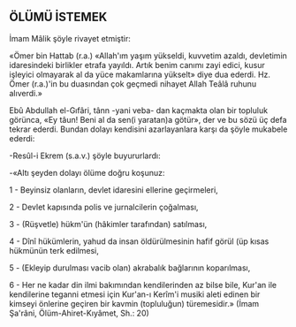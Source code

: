 ## ÖLÜMÜ İSTEMEK

İmam Mâlik şöyle rivayet etmiştir:

«Ömer bin Hattab (r.a.) «Allah'ım yaşım yükseldi, kuvvetim azaldı, devletimin idaresin­deki birlikler etrafa yayıldı. Artık benim canımı zayi edici, kusur işleyici olmayarak al da yüce makamlarına yükselt» diye dua ederdi. Hz. Ömer (r.a.)'in bu duasından çok geçmedi nihayet Allah Teâlâ ruhunu alıverdi.»

Ebû Abdullah el-Gıfâri, tânn -yani veba- dan kaçmakta olan bir topluluk görünca, «Ey tâun! Beni al da sen(i yaratan)a götür», der ve bu sözü üç defa tekrar ederdi. Bundan dolayı kendisini azarlayanlara karşı da şöyle mukabele ederdi:

-Resûl-i Ekrem (s.a.v.) şöyle buyururlardı:

-«Altı şeyden dolayı ölüme doğru koşunuz:

1 - Beyinsiz olanların, devlet idaresini el­lerine geçirmeleri,

2 - Devlet kapısında polis ve jurnalcilerin çoğalması,

3 - (Rüşvetle) hükm'ün (hâkimler tarafın­dan) satılması,

4 - Dînî hükümlerin, yahud da insan öldü­rülmesinin hafif görül (üp kısas hükmünün terk edilmesi,

5 - (Ekleyip durulması vacib olan) akraba­lık bağlarının koparılması,

6 - Her ne kadar din ilmi bakımından ken­dilerinden az bilse bile, Kur'an ile kendilerine teganni etmesi için Kur'an-ı Kerîm'i musiki aleti edinen bir kimseyi önlerine geçiren bir kavmin (topluluğun) türemesidir.» (İmam Şa'râni, Ölüm-Ahiret-Kıyâmet, Sh.: 20)
